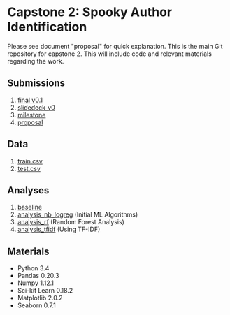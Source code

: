 # Capstone 2: Spooky Author Identification
Please see document "proposal" for quick explanation.  This is the main Git repository for capstone 2.  This will include code and relevant materials regarding the work.  

## Submissions
1. [final v0.1](https://docs.google.com/document/d/1Op83c0KIX4O_e8FjhLom6h593R4GltCvE8Abs_kQ34c/edit?usp=sharing) 
2. [slidedeck_v0](https://docs.google.com/presentation/d/1bbYKQf6ljXv_NlpymI-36DwB31bdXmBA3wyLzYKoVuE/edit?usp=sharing)
3. [milestone](https://github.com/tiadvani/sb_capstone2/blob/master/milestone.md)
4. [proposal](https://docs.google.com/document/d/1kcKAlGf1rcWNqppuK8aESp_WY6DdF3gNm8PWyMmkxI0/edit?usp=sharing)

## Data
1. [train.csv](https://github.com/tiadvani/sb_capstone2/blob/master/train.csv)
2. [test.csv](https://github.com/tiadvani/sb_capstone2/blob/master/test.csv)

## Analyses
1. [baseline](https://github.com/tiadvani/sb_capstone2/blob/master/sai_baseline.ipynb)
2. [analysis_nb_logreg](https://github.com/tiadvani/sb_capstone2/blob/master/sai_a1_nb_logreg.ipynb) (Initial ML Algorithms)
3. [analysis_rf](https://github.com/tiadvani/sb_capstone2/blob/master/sai_a2_random_forest.ipynb) (Random Forest Analysis)
4. [analysis_tfidf](https://github.com/tiadvani/sb_capstone2/blob/master/sai_a3_tfidf.ipynb) (Using TF-IDF)


## Materials
* Python 3.4
* Pandas 0.20.3
* Numpy 1.12.1
* Sci-kit Learn 0.18.2
* Matplotlib 2.0.2
* Seaborn 0.7.1
